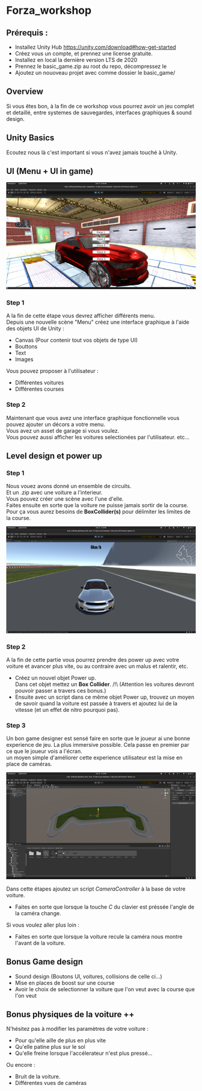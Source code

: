 # Forza_workshop

## Prérequis : 

 - Installez Unity Hub https://unity.com/download#how-get-started
 - Créez vous un compte, et prennez une license gratuite.
 - Installez en local la dernière version LTS de 2020
 - Prennez le basic_game.zip au root du repo, décompressez le
 - Ajoutez un nouoveau projet avec comme dossier le basic_game/

## Overview

Si vous êtes bon, à la fin de ce workshop vous pourrez avoir un jeu complet et detaillé, entre systemes de sauvegardes, interfaces graphiques & sound design.

## Unity Basics

Ecoutez nous là c'est important si vous n'avez jamais touché à Unity.

## UI (Menu + UI in game)


![](https://github.com/tomasit/ForzaWorkshop/blob/main/Screenshot%20from%202021-12-21%2011-59-06.png)

### Step 1

A la fin de cette étape vous devrez afficher différents menu.<br/>
Depuis une nouvelle scène "Menu" créez une interface graphique à l'aide des objets UI de Unity :
    
 - Canvas (Pour contenir tout vos objets de type UI)
 - Bouttons
 - Text
 - Images

Vous pouvez proposer à l'utilisateur :

 - Différentes voitures
 - Différentes courses

### Step 2

Maintenant que vous avez une interface graphique fonctionnelle vous pouvez ajouter un décors a votre menu.<br/>
Vous avez un asset de garage si vous voulez. <br/>
Vous pouvez aussi afficher les voitures selectionées par l'utilisateur.
etc...


## Level design et power up

### Step 1

Nous vouez avons donné un ensemble de circuits.<br/> Et un .zip avec une voiture a l'interieur.
<br/> Vous pouvez créer une scène avec l'une d'elle.<br/>
Faites ensuite en sorte que la voiture ne puisse jamais sortir de la course.
Pour ça vous aurez besoins de **BoxCollider(s)** pour délimiter les limites de la course.

![](https://github.com/tomasit/ForzaWorkshop/blob/main/Screenshot%20from%202021-12-21%2013-34-37.png)

### Step 2

A la fin de cette partie vous pourrez prendre des power up avec votre voiture et avancer plus vite, ou au contraire avec un malus et ralentir, etc.

 - Créez un nouvel objet Power up.<br/>Dans cet objet mettez un **Box Collider**. /!\ (Attention les voitures devront pouvoir passer a travers ces bonus.)<br/>
 - Ensuite avec un script dans ce même objet Power up, trouvez un moyen de savoir quand la voiture est passée à travers et ajoutez lui de la vitesse (et un effet de nitro pourquoi pas).


### Step 3

Un bon game designer est sensé faire en sorte que le joueur ai une bonne experience de jeu. La plus immersive possible. Cela passe en premier par ce que le joueur vois a l'écran.<br/>
un moyen simple d'améliorer cette experience utilisateur est la mise en place de caméras.<br/>

![](https://github.com/tomasit/ForzaWorkshop/blob/main/Screenshot%20from%202021-12-21%2013-37-15.png)

Dans cette étapes ajoutez un script *CameraController* à la base de votre voiture.<br/>
 - Faites en sorte que lorsque la touche *C* du clavier est préssée l'angle de la caméra change.<br/>
 
Si vous voulez aller plus loin :
 - Faites en sorte que lorsque la voiture recule la caméra nous montre l'avant de la voiture.
 
## Bonus Game design

 - Sound design (Boutons UI, voitures, collisions de celle ci...)
 - Mise en places de boost sur une course
 - Avoir le choix de selectionner la voiture que l'on veut avec la course que l'on veut
 
## Bonus physiques de la voiture ++

N'hésitez pas à modifier les paramètres de votre voiture :<br/>
- Pour qu'elle aille de plus en plus vite<br/>
- Qu'elle patine plus sur le sol<br/>
- Qu'elle freine lorsque l'accélerateur n'est plus pressé...

Ou encore :

- Bruit de la voiture.
- Différentes vues de caméras

